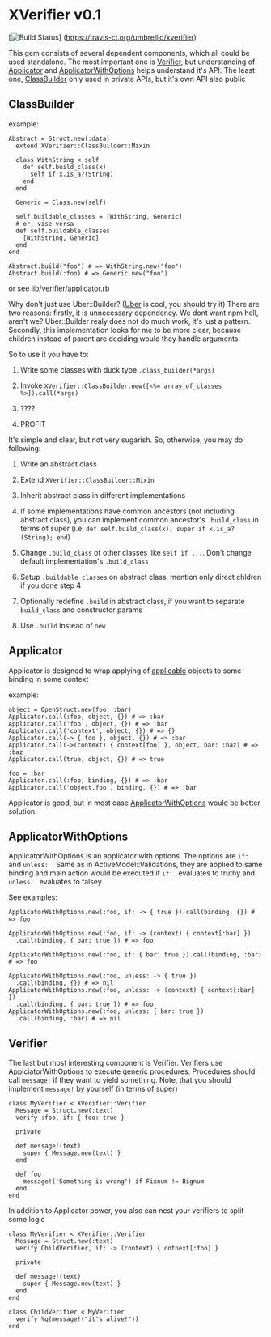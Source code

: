 # XVerifier v0.1
[![Build Status](https://travis-ci.org/umbrellio/xverifier.svg?branch=master)]
(https://travis-ci.org/umbrellio/xverifier)

This gem consists of several dependent components, which all could be
used standalone. The most important one is [Verifier](#Verifier),
but understanding of [Applicator](#Applicator) and
[ApplicatorWithOptions](#ApplicatorWithOptions) helps understand it's API.
The least one, [ClassBuilder](#ClassBuilder) only used in private APIs,
but it's own API also public

## ClassBuilder

example:

```lang=ruby
Abstract = Struct.new(:data)
  extend XVerifier::ClassBuilder::Mixin

  class WithString < self
    def self.build_class(x)
      self if x.is_a?(String)
    end
  end

  Generic = Class.new(self)

  self.buildable_classes = [WithString, Generic]
  # or, vise versa
  def self.buildable_classes
    [WithString, Generic]
  end
end

Abstract.build("foo") # => WithString.new("foo")
Abstract.build(:foo) # => Generic.new("foo")
```

or see lib/verifier/applicator.rb

Why don't just use Uber::Builder?
([Uber](https://github.com/apotonick/uber) is cool, you should try it)
There are two reasons: firstly, it is unnecessary dependency.
We dont want npm hell, aren't we? Uber::Builder realy does not do much work,
it's just a pattern. Secondly, this implementation looks for me
to be more clear, because children instead of parent are deciding would
they handle arguments.

So to use it you have to:

1. Write some classes with duck type `.class_builder(*args)`

2. Invoke `XVerifier::ClassBuilder.new([<%= array_of_classes %>]).call(*args)`

3. ????

4. PROFIT

It's simple and clear, but not very sugarish. So, otherwise, you may do
following:

1. Write an abstract class

2. Extend `XVerifier::ClassBuilder::Mixin`

3. Inherit abstract class in different implementations

4. If some implementations have common ancestors
(not including abstract class), you can implement common ancestor's
`.build_class` in terms of super (i.e.
`def self.build_class(x); super if x.is_a?(String); end`)

5. Change `.build_class` of other classes like `self if ...`.
Don't change default implementation's `.build_class`

6. Setup `.buildable_classes` on abstract class, mention only direct chldren
if you done step 4

7. Optionally redefine `.build` in abstract class, if you want
to separate `build_class` and constructor params

8. Use `.build` instead of `new`

## Applicator

Applicator is designed to wrap applying of
[applicable](https://en.wikipedia.org/wiki/Sepulka) objects
to some binding in some context

example:

```lang=ruby
object = OpenStruct.new(foo: :bar)
Applicator.call(:foo, object, {}) # => :bar
Applicator.call('foo', object, {}) # => :bar
Applicator.call('context', object, {}) # => {}
Applicator.call(-> { foo }, object, {}) # => :bar
Applicator.call(->(context) { context[foo] }, object, bar: :baz) # => :baz
Applicator.call(true, object, {}) # => true

foo = :bar
Applicator.call(:foo, binding, {}) # => :bar
Applicator.call('object.foo', binding, {}) # => :bar
```

Applicator is good, but in most case
[ApplicatorWithOptions](#ApplicatorWithOptions) would be better solution.

## ApplicatorWithOptions

ApplicatorWithOptions is an applicator with options.
The options are `if: ` and `unless: `. Same as in ActiveModel::Validations,
they are applied to same binding and main action would be executed
if `if: ` evaluates to truthy and `unless: ` evaluates to falsey

See examples:

```lang=ruby
ApplicatorWithOptions.new(:foo, if: -> { true }).call(binding, {}) # => foo

ApplicatorWithOptions.new(:foo, if: -> (context) { context[:bar] })
  .call(binding, { bar: true }) # => foo

ApplicatorWithOptions.new(:foo, if: { bar: true }).call(binding, :bar) # => foo

ApplicatorWithOptions.new(:foo, unless: -> { true })
  .call(binding, {}) # => nil
ApplicatorWithOptions.new(:foo, unless: -> (context) { context[:bar] })
  .call(binding, { bar: true }) # => foo
ApplicatorWithOptions.new(:foo, unless: { bar: true })
  .call(binding, :bar) # => nil
```

## Verifier

The last but most interesting component is Verifier.
Verifiers use ApplciatorWithOptions to execute generic procedures.
Procedures should call `message!` if they want to yield something.
Note, that you should implement `message!` by yourself (in terms of super)

```lang=ruby
class MyVerifier < XVerifier::Verifier
  Message = Struct.new(:text)
  verify :foo, if: { foo: true }

  private

  def message!(text)
    super { Message.new(text) }
  end

  def foo
    message!('Something is wrong') if Fixnum != Bignum
  end
end
```

In addition to Applicator power, you also can nest your verifiers
to split some logic

```lang=ruby
class MyVerifier < XVerifier::Verifier
  Message = Struct.new(:text)
  verify ChildVerifier, if: -> (context) { cotnext[:foo] }

  private

  def message!(text)
    super { Message.new(text) }
  end
end

class ChildVerifier < MyVerifier
  verify %q(message!("it's alive!"))
end
```
